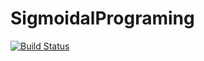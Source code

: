 # SigmoidalPrograming

[![Build Status](https://travis-ci.org/madeleineudell/SigmoidalPrograming.jl.svg?branch=master)](https://travis-ci.org/madeleineudell/SigmoidalPrograming.jl)
